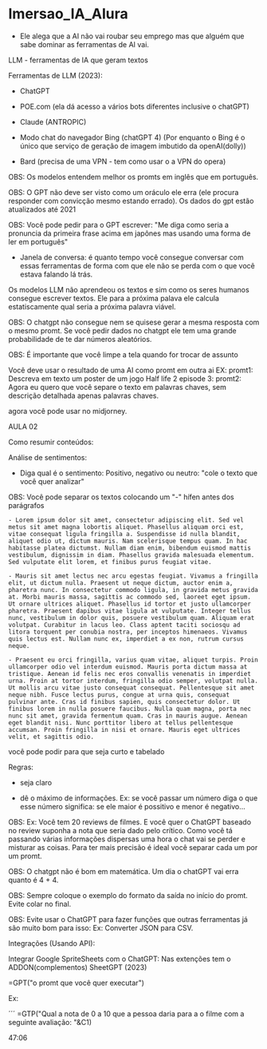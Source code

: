 # Imersao_IA_Alura

- Ele alega que a AI não vai roubar seu emprego mas que alguém que sabe dominar as ferramentas de AI vai.

LLM - ferramentas de IA que geram textos

Ferramentas de LLM (2023):

- ChatGPT

- POE.com (ela dá acesso a vários bots diferentes inclusive o chatGPT)

- Claude (ANTROPIC)

- Modo chat do navegador Bing (chatGPT 4)
    (Por enquanto o Bing é o único que serviço de geração de imagem imbutido da openAI(dolly))

- Bard (precisa de uma VPN - tem como usar o a VPN do opera)

OBS: Os modelos entendem melhor os promts em inglês que em português. 

OBS: O GPT não deve ser visto como um oráculo ele erra (ele procura responder com convicção mesmo estando errado). Os dados do gpt estão atualizados até 2021


OBS: Você pode pedir para o GPT escrever:  "Me diga como seria a pronuncia da primeira frase acima em japônes mas usando uma forma de ler em português"

- Janela de conversa: é quanto tempo você consegue conversar com essas ferramentas de forma com que ele não se perda com o que você estava falando lá trás.

Os modelos LLM não aprendeou os textos e sim como os seres humanos consegue escrever textos. Ele para a próxima palava ele calcula estatiscamente qual seria a próxima palavra viável.

OBS: O chatgpt não consegue nem se quisese gerar a mesma resposta com o mesmo promt. Se você pedir dados no chatgpt ele tem uma grande probabilidade de te dar números aleatórios.

OBS: É importante que você limpe a tela quando for trocar de assunto

Você deve usar o resultado de uma AI como promt em outra ai
EX: 
promt1: Descreva em texto um poster de um jogo Half life 2 episode 3:
promt2: Agora eu quero que você separe o texto em palavras chaves, sem descrição detalhada apenas palavras chaves.

agora você pode usar no midjorney.



AULA 02

Como resumir conteúdos:

Análise de sentimentos:
- Diga qual é o sentimento: Positivo, negativo ou neutro: "cole o texto que você quer analizar"

OBS: Você pode separar os textos colocando um "-" hífen antes dos parágrafos 

```
- Lorem ipsum dolor sit amet, consectetur adipiscing elit. Sed vel metus sit amet magna lobortis aliquet. Phasellus aliquam orci est, vitae consequat ligula fringilla a. Suspendisse id nulla blandit, aliquet odio ut, dictum mauris. Nam scelerisque tempus quam. In hac habitasse platea dictumst. Nullam diam enim, bibendum euismod mattis vestibulum, dignissim in diam. Phasellus gravida malesuada elementum. Sed vulputate elit lorem, et finibus purus feugiat vitae.

- Mauris sit amet lectus nec arcu egestas feugiat. Vivamus a fringilla elit, ut dictum nulla. Praesent ut neque dictum, auctor enim a, pharetra nunc. In consectetur commodo ligula, in gravida metus gravida at. Morbi mauris massa, sagittis ac commodo sed, laoreet eget ipsum. Ut ornare ultrices aliquet. Phasellus id tortor et justo ullamcorper pharetra. Praesent dapibus vitae ligula at vulputate. Integer tellus nunc, vestibulum in dolor quis, posuere vestibulum quam. Aliquam erat volutpat. Curabitur in lacus leo. Class aptent taciti sociosqu ad litora torquent per conubia nostra, per inceptos himenaeos. Vivamus quis lectus est. Nullam nunc ex, imperdiet a ex non, rutrum cursus neque.

- Praesent eu orci fringilla, varius quam vitae, aliquet turpis. Proin ullamcorper odio vel interdum euismod. Mauris porta dictum massa at tristique. Aenean id felis nec eros convallis venenatis in imperdiet urna. Proin at tortor interdum, fringilla odio semper, volutpat nulla. Ut mollis arcu vitae justo consequat consequat. Pellentesque sit amet neque nibh. Fusce lectus purus, congue at urna quis, consequat pulvinar ante. Cras id finibus sapien, quis consectetur dolor. Ut finibus lorem in nulla posuere faucibus. Nulla quam magna, porta nec nunc sit amet, gravida fermentum quam. Cras in mauris augue. Aenean eget blandit nisi. Nunc porttitor libero at tellus pellentesque accumsan. Proin fringilla in nisi et ornare. Mauris eget ultrices velit, et sagittis odio.

```
você pode podir para que seja curto e tabelado



Regras:
- seja claro 

- dê o máximo de informações. Ex: se você passar um número diga o que esse número significa: se ele maior é possitivo e menor é negativo...

OBS: 
Ex: Você tem 20 reviews de filmes. E você quer o ChatGPT baseado no review suponha a nota que seria dado pelo crítico.
Como você tá passando várias informações dispersas uma hora o chat vai se perder e misturar as coisas. Para ter mais precisão é ideal você separar cada um por um promt.



OBS: O chatgpt não é bom em matemática. Um dia o chatGPT vai erra quanto é 4 + 4.

OBS: Sempre coloque o exemplo do formato da saída no início do promt. Evite colar no final.


OBS: Evite usar o ChatGPT para fazer funções que outras ferramentas já são muito bom para isso: Ex: Converter JSON para CSV.



Integrações (Usando API):

Integrar Google SpriteSheets com o ChatGPT: Nas extenções tem o ADDON(complementos) SheetGPT (2023)

=GPT("o promt que você quer executar")

Ex:

´´´
=GTP("Qual a nota de 0 a 10 que a pessoa daria para a o filme com a seguinte avaliação: "&C1)

47:06
